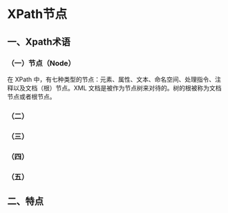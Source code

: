 # XPath节点

## 一、Xpath术语

### （一）节点（Node）

在 XPath 中，有七种类型的节点：元素、属性、文本、命名空间、处理指令、注释以及文档（根）节点。XML 文档是被作为节点树来对待的。树的根被称为文档节点或者根节点。


### （二）



### （三）



### （四）



### （五）


## 二、特点
